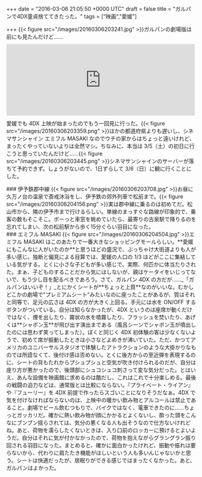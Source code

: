 
+++
date = "2016-03-06 21:05:50 +0000 UTC"
draft = false
title = "ガルパンで4DX童貞捨ててきたった。"
tags = ["映画","愛媛"]

+++
{{< figure src="/images/20160306203241.jpg"  >}}ガルパンの劇場版は前にも見たんだけど……<iframe src="https://hatenablog-parts.com/embed?url=https%3A%2F%2Fblog.daruyanagi.jp%2Fentry%2F2016%2F01%2F17%2F133929" title="『ガールズ＆パンツァー 劇場版』 - だるろぐ" class="embed-card embed-blogcard" scrolling="no" frameborder="0" style="display: block; width: 100%; height: 190px; max-width: 500px; margin: 10px 0px;"></iframe>愛媛でも 4DX 上映が始まったのでもう一回見に行った。{{< figure src="/images/20160306203359.png"  >}}ほかの都道府県よりも遅いし、シネマサンシャイン エミフル MASAKI なのでウチの家からはちょっと遠いけれど、まったくやっていないよりは全然マシ。ちなみに、本当は 3/5（土）の初日に行こうと思っていたんだけど……{{< figure src="/images/20160306203445.png"  >}}シネマサンシャインのサーバーが落ちて予約できず。しょうがないので、1日ずらして 3/6（日）に観に行くことにした。

<div class="section">
    ### 伊予鉄郡中線
    {{< figure src="/images/20160306203708.jpg"  >}}お昼に久万ノ台の温泉で斎戒沐浴をし、伊予鉄の郊外列車で松前まで。{{< figure src="/images/20160306204156.png"  >}}実は郡中線に乗るのは初めてだ。松山市から、隣の伊予市まで行けるらしい。単線のまっすぐな路線が印象的で、乗客の数もそこそこ。ボーっと車窓を眺めていたら、最寄りの古泉駅で降りるのを忘れてしまい、次の松前駅から歩く15分ぐらい羽目になった。

</div>
<div class="section">
    ### エミフル MASAKI
    {{< figure src="/images/20160306204504.jpg"  >}}エミフル MASAKI はこのあたりで一番大きなショッピングモールらしい。**愛媛にもこんなに人がいたのか**と思うほどの盛況で、ぶっちゃけ大街道よりも人が多い感じ。独断と偏見による目算では、愛媛の人口の 1/3 ほどがここに集結している気がする。とくに小さな子どもが多い感じで、実際、何匹かに体当たりされた。まぁ、子どものすることだから気にはしないが、親はケータイをいじってないで、もう少し目を配るべきであろう。さて、ガルパン 4DX の方だが……_「ガルパンはいいぞ！」_とにかくシートが**ちょっと上質**なのがいいな。むかしどこかの劇場で“プレミアムシート”みたいなのに座ったことがあるが、質はそれと同等で、足元の広さは 4DX の方が大きく上回る。手元には水を ON/OFF するボタンがついている。自分は知らなかったが、4DX というのは座席が動くだけではなく、煙を出したり、霧状の水を噴霧したり、フラッシュを焚いたり、あげくは**シャボン玉**が飛び出す演出まである（風呂シーンでシャボン玉が噴出したのには思わず笑ってしまった）。ぼくと同じく 4DX 初体験の客は少なくないようで、初めて席が振動したときは小さなどよめきが沸いていた。ただ、かつてアメリカのユニバーサルスタジオで体験したアトラクションのような大掛かりなものでは所詮なくて、後付け感は否めない。とくに後方からの至近弾を表現するのに、シートの背もたれからプシュプシュと空気が吹き付けられるのだが、自分は座り方が悪かったので、後頭部にシュコシュコ刺さって変な気分だった。とはいえ、あんな設備を映画館に求めるのは酷だし、これはこれで十分楽しめる。最後の戦闘の迫力などは、通常版とは比較にならない。『プライベート・ライアン』や『フューリー』を 4DX 前提で作ったらスゴいことになりそうだなぁ。4DX で気を付けなければならないのは、上映中の暖かい飲み物とアルコールは禁止であること。劇場でビール飲むつもりで、バイクではなく、電車できたのに……ちょっとガッカリだ。確かに熱い飲み物が顔にかかるとよくないし、酔った頭をこんなにブンブン揺らされては、気分の悪くなる人も出そうなので仕方ないけれどね。あと、荷物を濡らしたくないときは、入り口前のロッカーに預けるとよいようだ。自分はそれに気が付かなかったので、荷物を抱えながらグラングラン振り回される羽目になった。まとめると、確かに面白かったけれど、振動や振れは要らないから、代わりに肩たたき機能がほしいという人も多いんじゃないかと思う。シートは快適だったが、居眠りができる感じではまったくなかった。あと、ガルパンはよかった。

</div>

